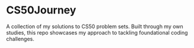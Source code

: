 # CS50Journey
A collection of my solutions to CS50 problem sets. Built through my own studies, this repo showcases my approach to tackling foundational coding challenges.

